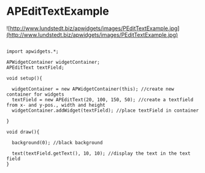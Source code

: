 # APEditTextExample #

![http://www.lundstedt.biz/apwidgets/images/PEditTextExample.jpg](http://www.lundstedt.biz/apwidgets/images/PEditTextExample.jpg)

```

import apwidgets.*;

APWidgetContainer widgetContainer; 
APEditText textField;

void setup(){
  
  widgetContainer = new APWidgetContainer(this); //create new container for widgets
  textField = new APEditText(20, 100, 150, 50); //create a textfield from x- and y-pos., width and height
  widgetContainer.addWidget(textField); //place textField in container
  
}

void draw(){
  
  background(0); //black background
  
  text(textField.getText(), 10, 10); //display the text in the text field
}

```